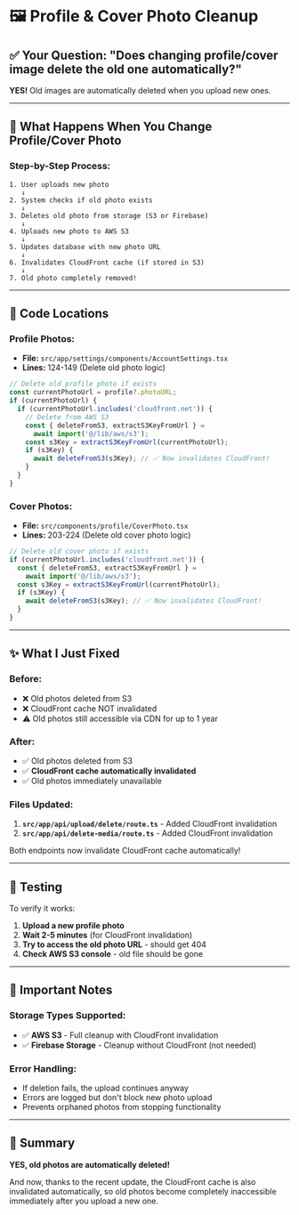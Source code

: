 # 🖼️ Profile & Cover Photo Cleanup

## ✅ Your Question: "Does changing profile/cover image delete the old one automatically?"

**YES!** Old images are automatically deleted when you upload new ones.

---

## 🔄 What Happens When You Change Profile/Cover Photo

### Step-by-Step Process:

```
1. User uploads new photo
   ↓
2. System checks if old photo exists
   ↓
3. Deletes old photo from storage (S3 or Firebase)
   ↓
4. Uploads new photo to AWS S3
   ↓
5. Updates database with new photo URL
   ↓
6. Invalidates CloudFront cache (if stored in S3)
   ↓
7. Old photo completely removed!
```

---

## 📍 Code Locations

### Profile Photos:
- **File:** `src/app/settings/components/AccountSettings.tsx`
- **Lines:** 124-149 (Delete old photo logic)

```typescript
// Delete old profile photo if exists
const currentPhotoUrl = profile?.photoURL;
if (currentPhotoUrl) {
  if (currentPhotoUrl.includes('cloudfront.net')) {
    // Delete from AWS S3
    const { deleteFromS3, extractS3KeyFromUrl } = 
      await import('@/lib/aws/s3');
    const s3Key = extractS3KeyFromUrl(currentPhotoUrl);
    if (s3Key) {
      await deleteFromS3(s3Key); // ✅ Now invalidates CloudFront!
    }
  }
}
```

### Cover Photos:
- **File:** `src/components/profile/CoverPhoto.tsx`
- **Lines:** 203-224 (Delete old cover photo logic)

```typescript
// Delete old cover photo if exists
if (currentPhotoUrl.includes('cloudfront.net')) {
  const { deleteFromS3, extractS3KeyFromUrl } = 
    await import('@/lib/aws/s3');
  const s3Key = extractS3KeyFromUrl(currentPhotoUrl);
  if (s3Key) {
    await deleteFromS3(s3Key); // ✅ Now invalidates CloudFront!
  }
}
```

---

## ✨ What I Just Fixed

### Before:
- ❌ Old photos deleted from S3
- ❌ CloudFront cache NOT invalidated
- ⚠️ Old photos still accessible via CDN for up to 1 year

### After:
- ✅ Old photos deleted from S3
- ✅ **CloudFront cache automatically invalidated**
- ✅ Old photos immediately unavailable

### Files Updated:
1. **`src/app/api/upload/delete/route.ts`** - Added CloudFront invalidation
2. **`src/app/api/delete-media/route.ts`** - Added CloudFront invalidation

Both endpoints now invalidate CloudFront cache automatically!

---

## 🧪 Testing

To verify it works:

1. **Upload a new profile photo**
2. **Wait 2-5 minutes** (for CloudFront invalidation)
3. **Try to access the old photo URL** - should get 404
4. **Check AWS S3 console** - old file should be gone

---

## 📝 Important Notes

### Storage Types Supported:
- ✅ **AWS S3** - Full cleanup with CloudFront invalidation
- ✅ **Firebase Storage** - Cleanup without CloudFront (not needed)

### Error Handling:
- If deletion fails, the upload continues anyway
- Errors are logged but don't block new photo upload
- Prevents orphaned photos from stopping functionality

---

## 🎯 Summary

**YES, old photos are automatically deleted!** 

And now, thanks to the recent update, the CloudFront cache is also invalidated automatically, so old photos become completely inaccessible immediately after you upload a new one.

